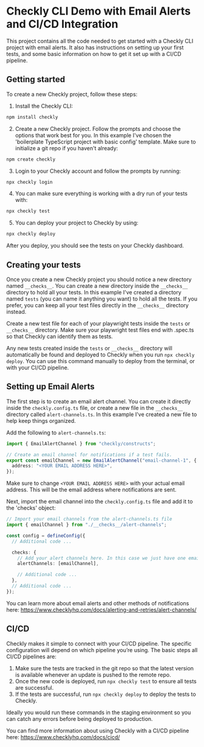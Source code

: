 # Checkly CLI Demo with Email Alerts and CI/CD Integration

This project contains all the code needed to get started with a Checkly CLI project with email alerts. It also has instructions on setting up your first tests, and some basic information on how to get it set up with a CI/CD pipeline. 

## Getting started

To create a new Checkly project, follow these steps:

1. Install the Checkly CLI:

```bash
npm install checkly
```

2. Create a new Checkly project. Follow the prompts and choose the options that work best for you. In this example I've chosen the 'boilerplate TypeScript project with basic config' template. Make sure to initialize a git repo if you haven't already:

```bash
npm create checkly
```

3. Login to your Checkly account and follow the prompts by running:

```bash
npx checkly login
```

4. You can make sure everything is working with a dry run of your tests with:

```bash
npx checkly test
```

5. You can deploy your project to Checkly by using:

```bash
npx checkly deploy
```
After you deploy, you should see the tests on your Checkly dashboard. 

## Creating your tests

Once you create a new Checkly project you should notice a new directory named `__checks__`. You can create a new directory inside the `__checks__` directory to hold all your tests. In this example I've created a directory named `tests` (you can name it anything you want) to hold all the tests. If you prefer, you can keep all your test files directly in the `__checks__` directory instead. 

Create a new test file for each of your playwright tests inside the `tests` or `__checks__` directory. Make sure your playwright test files end with .spec.ts so that Checkly can identify them as tests.

Any new tests created inside the `tests` or `__checks__` directory will automatically be found and deployed to Checkly when you run `npx checkly deploy`. You can use this command manually to deploy from the terminal, or with your CI/CD pipeline. 

## Setting up Email Alerts

The first step is to create an email alert channel. You can create it directly inside the `checkly.config.ts` file, or create a new file in the `__checks__` directory called `alert-channels.ts`. In this example I've created a new file to help keep things organized.

Add the following to `alert-channels.ts`:

```typescript
import { EmailAlertChannel } from "checkly/constructs";

// Create an email channel for notifications if a test fails.
export const emailChannel = new EmailAlertChannel("email-channel-1", {
  address: "<YOUR EMAIL ADDRESS HERE>",
});
```

Make sure to change `<YOUR EMAIL ADDRESS HERE>` with your actual email address. This will be the email address where notifications are sent. 

Next, import the email channel into the `checkly.config.ts` file and add it to the 'checks' object:

```typescript
// Import your email channels from the alert-channels.ts file
import { emailChannel } from "./__checks__/alert-channels";

const config = defineConfig({
  // Additional code ...

  checks: {
    // Add your alert channels here. In this case we just have one email alert channel. 
    alertChannels: [emailChannel],

    // Additional code ...
  },
  // Additional code ...
});
```

You can learn more about email alerts and other methods of notifications here: https://www.checklyhq.com/docs/alerting-and-retries/alert-channels/

## CI/CD 

Checkly makes it simple to connect with your CI/CD pipeline. The specific configuration will depend on which pipeline you’re using. The basic steps all CI/CD pipelines are: 

1. Make sure the tests are tracked in the git repo so that the latest version is available whenever an update is pushed to the remote repo. 
2. Once the new code is deployed, run `npx checkly test` to ensure all tests are successful. 
3. If the tests are successful, run `npx checkly deploy` to deploy the tests to Checkly. 

Ideally you would run these commands in the staging environment so you can catch any errors before being deployed to production. 

You can find more information about using Checkly with a CI/CD pipeline here: https://www.checklyhq.com/docs/cicd/